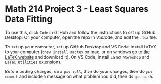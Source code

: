 # Math 214 Project 3 - Least Squares Data Fitting

To use this, click ```Code``` in GitHub and follow the instructions to set up GitHub Desktop. On your computer, open the repo in VSCode, and edit the ```.tex``` file.

To set up your computer, set up GitHub Desktop and VS Code. Install LaTeX to your computer (```brew install mactex``` on mac, or on windows go to [the LaTeX website](https://www.latex-project.org/get/) and download it). On VS Code, install ```LaTeX Workshop``` and ```LaTeX Utilities``` extensions.

Before adding changes, do a ```git pull```, then do your changes, then do ```git commit``` and include a message on what problem you did, then do ```git push```.
